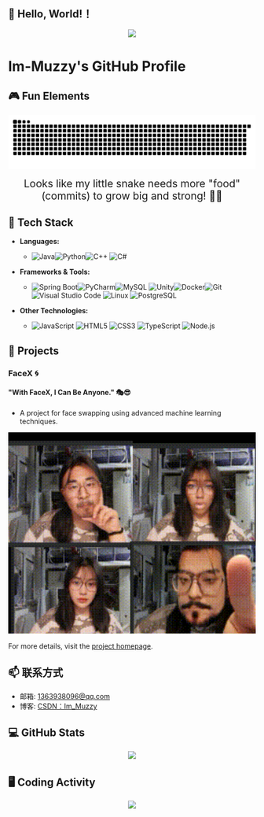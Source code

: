 ## 👋 Hello, World!！
<p align="center">
<img src="https://capsule-render.vercel.app/api?type=waving&color=timeGradient&height=260&&section=header&text=HI%20THERE&fontSize=90&fontAlign=50&fontAlignY=28&desc=I%20am%20Im-Muzzy%F0%9F%98%81&descAlign=50&descSize=30&descAlignY=56&animation=twinkling" />
</p>


# Im-Muzzy's GitHub Profile

## 🎮 Fun Elements

  <!-- Snake Code Contribution Map 贪吃蛇代码贡献图 -->
  <p align="center">
  <picture>
    <source media="(prefers-color-scheme: dark)" srcset="https://raw.githubusercontent.com/Im-Muzzy/Im-Muzzy/refs/heads/output/github-contribution-grid-snake-dark.svg" />
    <source media="(prefers-color-scheme: light)" srcset="https://raw.githubusercontent.com/Im-Muzzy/Im-Muzzy/refs/heads/output/github-contribution-grid-snake.svg" />
    <img alt="github-snake" src="https://github.com/Im-Muzzy/Im-Muzzy/blob/main/profile-snake-contrib/github-contribution-grid-snake-dark.svg" />
  </picture>
</p>

<p align="center">
  <span style="font-size: 1.5em; display: block;">Looks like my little snake needs more "food" (commits) to grow big and strong! 🐍✨</span>
</p>


## 🚀 Tech Stack
- **Languages:** 
  - ![Java](https://img.shields.io/badge/-Java-ab7221?style=flat-square&logo=Java&logoColor=fff)![Python](https://img.shields.io/badge/Python-3776AB?logo=python&logoColor=fff&style=flat)![C++](https://img.shields.io/badge/C%2B%2B-00599C?logo=cplusplus&logoColor=fff&style=flat) ![C#](https://img.shields.io/badge/C%23-239120?logo=c-sharp&logoColor=white&style=flat)
  
- **Frameworks & Tools:**
  - ![Spring Boot](https://img.shields.io/badge/Spring_Boot-F2F4F9?logo=springboot&logoColor=6DB33F&style=flat)![PyCharm](https://img.shields.io/badge/PyCharm-000000.svg?&logo=PyCharm&logoColor=white&style=flat)![MySQL](https://img.shields.io/badge/MySQL-00f.svg?&logo=mysql&logoColor=fff&style=flat) ![Unity](https://img.shields.io/badge/Unity-100000?logo=unity&logoColor=white&style=flat)![Docker](https://img.shields.io/badge/-Docker-2496ED?style=flat-square&logo=Docker&logoColor=fff)![Git](https://img.shields.io/badge/-Git-000000?logo=git&logoColor=FF7043)![Visual Studio Code](https://img.shields.io/badge/Visual%20Studio%20Code-007ACC?logo=visualstudiocode&logoColor=fff&style=flat) ![Linux](https://img.shields.io/badge/-Linux-F16061?logo=linux&logoColor=000) ![PostgreSQL](https://img.shields.io/badge/-PostgreSQL-336791?style=plastic&logo=postgresql)

- **Other Technologies:**
  - ![JavaScript](https://img.shields.io/badge/JavaScript-F7DF1E?logo=javascript&logoColor=000&style=flat) ![HTML5](https://img.shields.io/badge/HTML5-E34F26?logo=html5&logoColor=fff&style=flat) ![CSS3](https://img.shields.io/badge/CSS3-1572B6?logo=css3&logoColor=fff&style=flat) ![TypeScript](https://img.shields.io/badge/TypeScript-3178C6?logo=typescript&logoColor=fff&style=flat) ![Node.js](https://img.shields.io/badge/Node.js-393?logo=nodedotjs&logoColor=fff&style=flat)


## 🌟 Projects
### FaceX 🌀    
####                 "With FaceX, I Can Be Anyone." 🎭😎
- A project for face swapping using advanced machine learning techniques.

<p align="center">
  <a href="https://yourprojecthomepage.com">
    <img src="https://github.com/Im-Muzzy/Im-Muzzy/blob/main/images/changeFaceResults.gif" alt="FaceSwap Project GIF" width="600"/>
  </a>
</p>

For more details,  visit the [project homepage](https://yourprojecthomepage.com).

## 📫 联系方式

- 邮箱: 1363938096@qq.com
- 博客: [CSDN：Im_Muzzy](https://blog.csdn.net/2301_80139489)

## 💻 GitHub Stats
<p align="center">
  <img src="http://github-profile-summary-cards.vercel.app/api/cards/profile-details?username=Im-Muzzy&hide_title=true&hide_border=true&show_icons=true&include_all_commits=true&line_height=21&text_color=000&icon_color=000&bg_color=0,ea6161,ffc64d,fffc4d,52fa5a&theme=nord_dark"/>
</p>

## 🖥️ Coding Activity
<p align="center">
  <img src="https://github-readme-activity-graph.vercel.app/graph?username=Im-Muzzy&theme=xcode&bg_color=FF000000&hide_border=true" />
</p>


